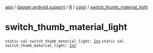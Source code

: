 [app](../../../index.md) / [dagger.android.support](../../index.md) / [R](../index.md) / [color](index.md) / [switch_thumb_material_light](./switch_thumb_material_light.md)

# switch_thumb_material_light

`static val switch_thumb_material_light: `[`Int`](https://kotlinlang.org/api/latest/jvm/stdlib/kotlin/-int/index.html)
`static val switch_thumb_material_light: `[`Int`](https://kotlinlang.org/api/latest/jvm/stdlib/kotlin/-int/index.html)